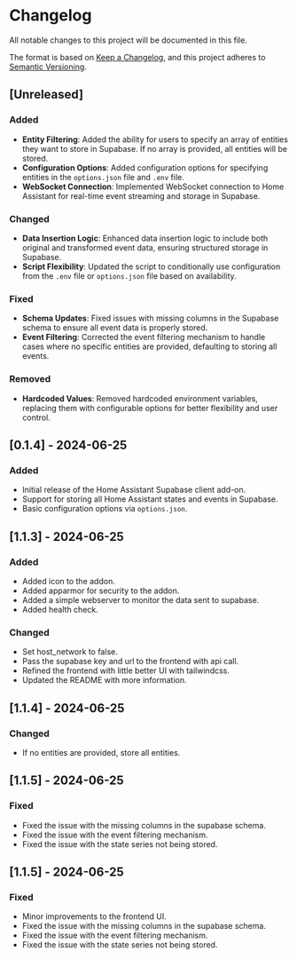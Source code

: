 # Changelog

All notable changes to this project will be documented in this file.

The format is based on [Keep a Changelog](https://keepachangelog.com/en/1.1.0/), and this project adheres to [Semantic Versioning](https://semver.org/spec/v2.0.0.html).

## [Unreleased]

### Added

- **Entity Filtering**: Added the ability for users to specify an array of entities they want to store in Supabase. If no array is provided, all entities will be stored.
- **Configuration Options**: Added configuration options for specifying entities in the `options.json` file and `.env` file.
- **WebSocket Connection**: Implemented WebSocket connection to Home Assistant for real-time event streaming and storage in Supabase.

### Changed

- **Data Insertion Logic**: Enhanced data insertion logic to include both original and transformed event data, ensuring structured storage in Supabase.
- **Script Flexibility**: Updated the script to conditionally use configuration from the `.env` file or `options.json` file based on availability.

### Fixed

- **Schema Updates**: Fixed issues with missing columns in the Supabase schema to ensure all event data is properly stored.
- **Event Filtering**: Corrected the event filtering mechanism to handle cases where no specific entities are provided, defaulting to storing all events.

### Removed

- **Hardcoded Values**: Removed hardcoded environment variables, replacing them with configurable options for better flexibility and user control.

## [0.1.4] - 2024-06-25

### Added

- Initial release of the Home Assistant Supabase client add-on.
- Support for storing all Home Assistant states and events in Supabase.
- Basic configuration options via `options.json`.

## [1.1.3] - 2024-06-25

### Added

- Added icon to the addon.
- Added apparmor for security to the addon.
- Added a simple webserver to monitor the data sent to supabase.
- Added health check.

### Changed

- Set host_network to false.
- Pass the supabase key and url to the frontend with api call.
- Refined the frontend with little better UI with tailwindcss.
- Updated the README with more information.

## [1.1.4] - 2024-06-25

### Changed

- If no entities are provided, store all entities.

## [1.1.5] - 2024-06-25

### Fixed

- Fixed the issue with the missing columns in the supabase schema.
- Fixed the issue with the event filtering mechanism.
- Fixed the issue with the state series not being stored.

## [1.1.5] - 2024-06-25

### Fixed

- Minor improvements to the frontend UI.
- Fixed the issue with the missing columns in the supabase schema.
- Fixed the issue with the event filtering mechanism.
- Fixed the issue with the state series not being stored.
